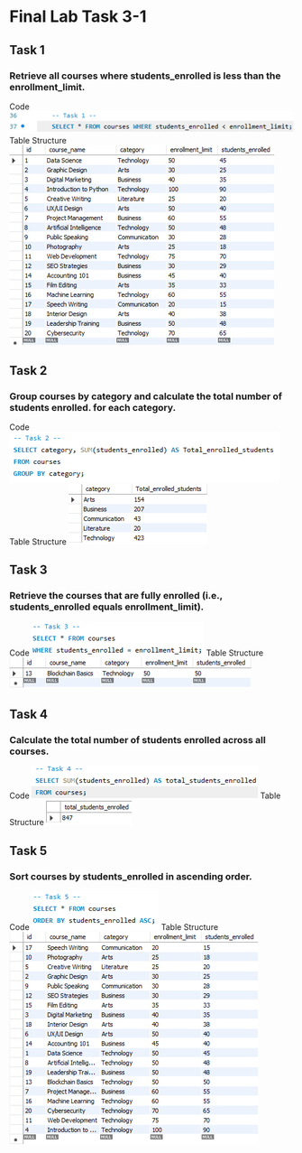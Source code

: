 # Final Lab Task 3-1

## Task 1
### Retrieve all courses where students_enrolled is less than the enrollment_limit.
Code
![screenshot](Images/Task1_C.png)
Table Structure
![screenshot](Images/Task1_TableStruc.png)
## Task 2
### Group courses by category and calculate the total number of students enrolled. for each category.
Code
![screenshot](Images/Task2_C.png)
Table Structure
![screenshot](Images/Task2_TableStruc.png)
## Task 3
### Retrieve the courses that are fully enrolled (i.e., students_enrolled equals enrollment_limit).
Code
![screenshot](Images/Task3_C.png)
Table Structure
![screenshot](Images/Task3_TableStruc.png)
## Task 4
### Calculate the total number of students enrolled across all courses.
Code
![screenshot](Images/Task4_C.png)
Table Structure
![screenshot](Images/Task4_TableStruc.png)
## Task 5
### Sort courses by students_enrolled in ascending order.
Code
![screenshot](Images/Task5_C.png)
Table Structure
![screenshot](Images/Task5_TableStruc.png)
